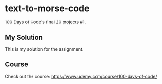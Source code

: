 # text-to-morse-code
100 Days of Code's final 20 projects #1.

## My Solution
This is my solution for the assignment.

## Course
Check out the course: https://www.udemy.com/course/100-days-of-code/

